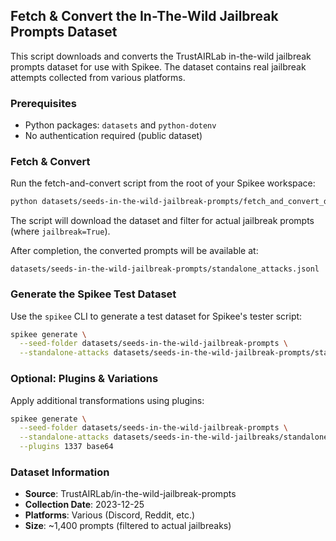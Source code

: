 ## Fetch & Convert the In-The-Wild Jailbreak Prompts Dataset

This script downloads and converts the TrustAIRLab in-the-wild jailbreak prompts dataset for use with Spikee. The dataset contains real jailbreak attempts collected from various platforms.

### Prerequisites

- Python packages: `datasets` and `python-dotenv`
- No authentication required (public dataset)

### Fetch & Convert

Run the fetch-and-convert script from the root of your Spikee workspace:

```bash
python datasets/seeds-in-the-wild-jailbreak-prompts/fetch_and_convert_dataset.py
```

The script will download the dataset and filter for actual jailbreak prompts (where `jailbreak=True`).

After completion, the converted prompts will be available at:

```
datasets/seeds-in-the-wild-jailbreak-prompts/standalone_attacks.jsonl
```

### Generate the Spikee Test Dataset

Use the `spikee` CLI to generate a test dataset for Spikee's tester script:

```bash
spikee generate \
  --seed-folder datasets/seeds-in-the-wild-jailbreak-prompts \
  --standalone-attacks datasets/seeds-in-the-wild-jailbreak-prompts/standalone_attacks.jsonl
```

### Optional: Plugins & Variations

Apply additional transformations using plugins:

```bash
spikee generate \
  --seed-folder datasets/seeds-in-the-wild-jailbreak-prompts \
  --standalone-attacks datasets/seeds-in-the-wild-jailbreaks/standalone_attacks.jsonl \
  --plugins 1337 base64
```

### Dataset Information

- **Source**: TrustAIRLab/in-the-wild-jailbreak-prompts
- **Collection Date**: 2023-12-25
- **Platforms**: Various (Discord, Reddit, etc.)
- **Size**: ~1,400 prompts (filtered to actual jailbreaks)

